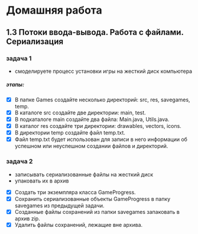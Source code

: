 # Домашняя работа
## 1.3 Потоки ввода-вывода. Работа с файлами. Сериализация
### задача 1
* смоделируете процесс установки игры на жесткий диск компьютера
##### этапы:
- [x] В папке Games создайте несколько директорий: src, res, savegames, temp.
- [x] В каталоге src создайте две директории: main, test.
- [x] В подкаталоге main создайте два файла: Main.java, Utils.java.
- [x] В каталог res создайте три директории: drawables, vectors, icons.
- [x] В директории temp создайте файл temp.txt.
- [x] Файл temp.txt будет использован для записи в него информации об успешном или неуспешном создании файлов и директорий.

### задача 2
* записывать сериализованные файлы на жесткий диск
* упаковать их в архив 

-[x] Создать три экземпляра класса GameProgress.
-[x] Сохранить сериализованные объекты GameProgress в папку savegames из предыдущей задачи.
-[x] Созданные файлы сохранений из папки savegames запаковать в архив zip.
-[x] Удалить файлы сохранений, лежащие вне архива.